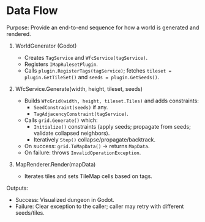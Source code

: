 # Data Flow

Purpose: Provide an end-to-end sequence for how a world is generated and rendered.

1) WorldGenerator (Godot)
   - Creates `TagService` and `WfcService(tagService)`.
   - Registers `IMapRulesetPlugin`.
   - Calls `plugin.RegisterTags(tagService)`; fetches `tileset = plugin.GetTileSet()` and `seeds = plugin.GetSeeds()`.

2) WfcService.Generate(width, height, tileset, seeds)
   - Builds `WfcGrid(width, height, tileset.Tiles)` and adds constraints:
     - `SeedConstraint(seeds)` if any.
     - `TagAdjacencyConstraint(tagService)`.
   - Calls `grid.Generate()` which:
     - `Initialize()` constraints (apply seeds; propagate from seeds; validate collapsed neighbors).
     - Iteratively `Step()` collapse/propagate/backtrack.
   - On success: `grid.ToMapData()` → returns `MapData`.
   - On failure: throws `InvalidOperationException`.

3) MapRenderer.Render(mapData)
   - Iterates tiles and sets TileMap cells based on tags.

Outputs:
- Success: Visualized dungeon in Godot.
- Failure: Clear exception to the caller; caller may retry with different seeds/tiles.

